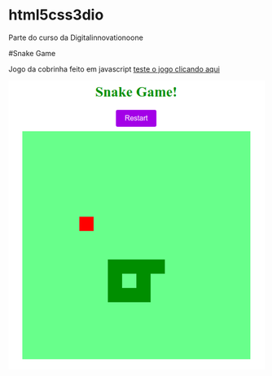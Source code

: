 # html5css3dio
Parte do curso da Digitalinnovationoone

#Snake Game

Jogo da cobrinha feito em javascript
[teste o jogo clicando aqui](https://andresds.github.io/html5css3dio/)

![alt text](https://github.com/AndreSDS/html5css3dio/blob/master/print.png?raw=true)
